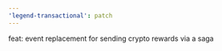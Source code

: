 ```yaml
---
'legend-transactional': patch
---
```


feat: event replacement for sending crypto rewards via a saga
